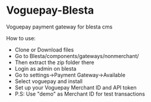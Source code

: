 # Voguepay-Blesta
Voguepay payment gateway for blesta cms

How to use:
- Clone or Download files
- Go to Blesta/components/gateways/nonmerchant/
- Then extract the zip folder there 
- Login as admin on blesta
- Go to settings->Payment Gateway->Available
- Select voguepay and install
- Set up your Voguepay Merchant ID and API token
- P.S: Use "demo" as Merchant ID for test transactions
